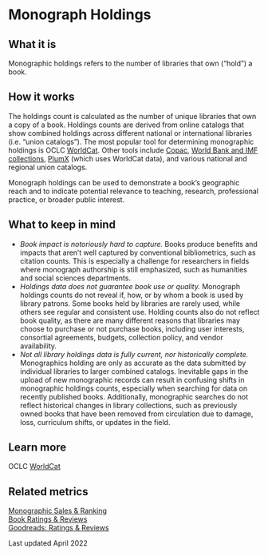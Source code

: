 # Monograph Holdings
## What it is
Monographic holdings refers to the number of libraries that own (“hold”) a book.
## How it works
The holdings count is calculated as the number of unique libraries that own a copy of a book. Holdings counts are derived from online catalogs that show combined holdings across different national or international libraries (i.e. “union catalogs”). The most popular tool for determining monographic holdings is OCLC [WorldCat](http://www.worldcat.org/). Other tools include [Copac](http://copac.jisc.ac.uk/about/), [World Bank and IMF collections](http://imf-primo.hosted.exlibrisgroup.com/primo_library/libweb/action/search.do?vid=01TIMF_INST_V1), [PlumX](http://plumanalytics.com/) (which uses WorldCat data), and various national and regional union catalogs.

Monograph holdings can be used to demonstrate a book’s geographic reach and to indicate potential relevance to teaching, research, professional practice, or broader public interest.
## What to keep in mind
- *Book impact is notoriously hard to capture.* Books produce benefits and impacts that aren’t well captured by conventional bibliometrics, such as citation counts. This is especially a challenge for researchers in fields where monograph authorship is still emphasized, such as humanities and social sciences departments.
- *Holdings data does not guarantee book use or quality.* Monograph holdings counts do not reveal if, how, or by whom a book is used by library patrons. Some books held by libraries are rarely used, while others see regular and consistent use. Holding counts also do not reflect book quality, as there are many different reasons that libraries may choose to purchase or not purchase books, including user interests, consortial agreements, budgets, collection policy, and vendor availability.
- *Not all library holdings data is fully current, nor historically complete.* Monographics holding are only as accurate as the data submitted by individual libraries to larger combined catalogs. Inevitable gaps in the upload of new monographic records can result in confusing shifts in monographic holdings counts, especially when searching for data on recently published books. Additionally, monographic searches do not reflect historical changes in library collections, such as previously owned books that have been removed from circulation due to damage, loss, curriculum shifts, or updates in the field.
## Learn more
OCLC [WorldCat](https://www.worldcat.org/)
## Related metrics
[Monographic Sales & Ranking]() <br>
[Book Ratings & Reviews]() <br>
[Goodreads: Ratings & Reviews]() <br>

Last updated April 2022
